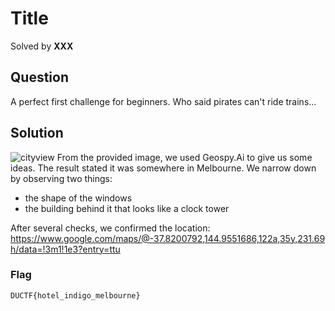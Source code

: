 # Title
Solved by **XXX**

## Question
A perfect first challenge for beginners. Who said pirates can't ride trains...

## Solution
![cityview](https://i.ibb.co/q0JVV3v/cityviews.jpg)
From the provided image, we used Geospy.Ai to give us some ideas. The result stated it was somewhere in Melbourne. We narrow down by observing two things:
- the shape of the windows
- the building behind it that looks like a clock tower

After several checks, we confirmed the location:
https://www.google.com/maps/@-37.8200792,144.9551686,122a,35y,231.69h/data=!3m1!1e3?entry=ttu

### Flag
`DUCTF{hotel_indigo_melbourne}`

